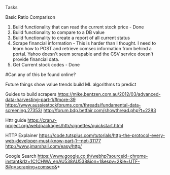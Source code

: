 Tasks

Basic Ratio Comparison
1. Build functionality that can read the current stock price - Done
2. Build functionality to compare to a DB value
3. Build functionality to create a report of all current status
4. Scrape financial information  - This is harder than I thought. I need to learn how to POST and retrieve comsec information from behind a portal. Yahoo doesn't seem scrapable and the CSV service doesn't provide financial data.
5. Get Current stock codes - Done

#Can any of this be found online?

Future things
show value trends
build ML algorithms to predict


Guides to build scrapers
https://mike.bentzen.com.au/2012/03/advanced-data-harvesting-part-1/#more-39
https://www.aussiestockforums.com/threads/fundamental-data-screening.27353/
http://forum.bdp.betfair.com/showthread.php?t=2283

Httr guide
https://cran.r-project.org/web/packages/httr/vignettes/quickstart.html

HTTP Explainer
https://code.tutsplus.com/tutorials/http-the-protocol-every-web-developer-must-know-part-1--net-31177
http://www.jmarshall.com/easy/http/

Google Search
https://www.google.co.th/webhp?sourceid=chrome-instant&rlz=1C1CHWA_enAU538AU538&ion=1&espv=2&ie=UTF-8#q=scraping+comsec&*